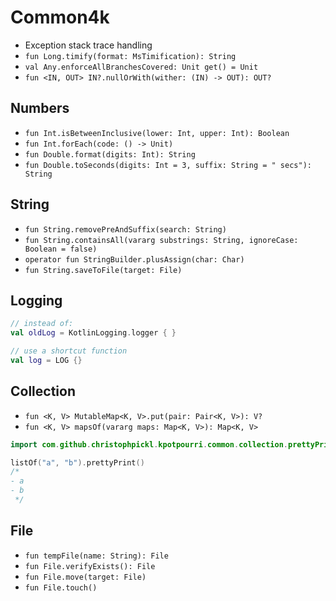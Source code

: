# Common4k

* Exception stack trace handling
* `fun Long.timify(format: MsTimification): String`
* `val Any.enforceAllBranchesCovered: Unit get() = Unit`
* `fun <IN, OUT> IN?.nullOrWith(wither: (IN) -> OUT): OUT?`

## Numbers

* `fun Int.isBetweenInclusive(lower: Int, upper: Int): Boolean`
* `fun Int.forEach(code: () -> Unit)`
* `fun Double.format(digits: Int): String`
* `fun Double.toSeconds(digits: Int = 3, suffix: String = " secs"): String`

## String

* `fun String.removePreAndSuffix(search: String)`
* `fun String.containsAll(vararg substrings: String, ignoreCase: Boolean = false)`
* `operator fun StringBuilder.plusAssign(char: Char)`
* `fun String.saveToFile(target: File)`

## Logging

```kotlin
// instead of:
val oldLog = KotlinLogging.logger { }

// use a shortcut function
val log = LOG {}
```

## Collection

* `fun <K, V> MutableMap<K, V>.put(pair: Pair<K, V>): V?`
* `fun <K, V> mapsOf(vararg maps: Map<K, V>): Map<K, V>`

```kotlin
import com.github.christophpickl.kpotpourri.common.collection.prettyPrint

listOf("a", "b").prettyPrint()
/*
- a
- b
 */
```

## File

* `fun tempFile(name: String): File`
* `fun File.verifyExists(): File`
* `fun File.move(target: File)`
* `fun File.touch()`
